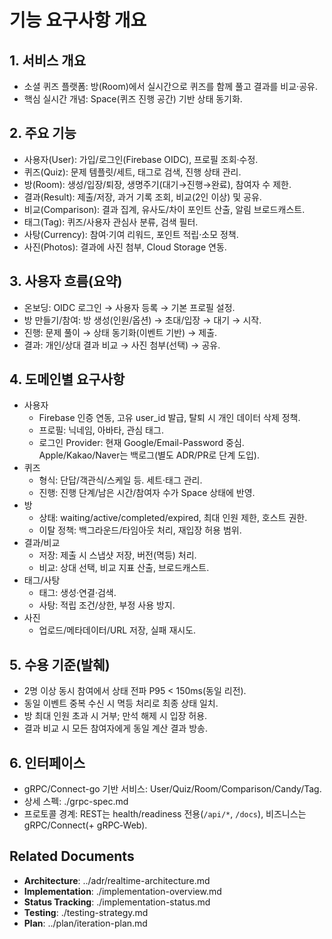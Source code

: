 # 기능 요구사항 개요

## 1. 서비스 개요
- 소셜 퀴즈 플랫폼: 방(Room)에서 실시간으로 퀴즈를 함께 풀고 결과를 비교·공유.
- 핵심 실시간 개념: Space(퀴즈 진행 공간) 기반 상태 동기화.

## 2. 주요 기능
- 사용자(User): 가입/로그인(Firebase OIDC), 프로필 조회·수정.
- 퀴즈(Quiz): 문제 템플릿/세트, 태그로 검색, 진행 상태 관리.
- 방(Room): 생성/입장/퇴장, 생명주기(대기→진행→완료), 참여자 수 제한.
- 결과(Result): 제출/저장, 과거 기록 조회, 비교(2인 이상) 및 공유.
- 비교(Comparison): 결과 집계, 유사도/차이 포인트 산출, 알림 브로드캐스트.
- 태그(Tag): 퀴즈/사용자 관심사 분류, 검색 필터.
- 사탕(Currency): 참여·기여 리워드, 포인트 적립·소모 정책.
- 사진(Photos): 결과에 사진 첨부, Cloud Storage 연동.

## 3. 사용자 흐름(요약)
- 온보딩: OIDC 로그인 → 사용자 등록 → 기본 프로필 설정.
- 방 만들기/참여: 방 생성(인원/옵션) → 초대/입장 → 대기 → 시작.
- 진행: 문제 풀이 → 상태 동기화(이벤트 기반) → 제출.
- 결과: 개인/상대 결과 비교 → 사진 첨부(선택) → 공유.

## 4. 도메인별 요구사항
- 사용자
  - Firebase 인증 연동, 고유 user_id 발급, 탈퇴 시 개인 데이터 삭제 정책.
  - 프로필: 닉네임, 아바타, 관심 태그.
  - 로그인 Provider: 현재 Google/Email-Password 중심. Apple/Kakao/Naver는 백로그(별도 ADR/PR로 단계 도입).
- 퀴즈
  - 형식: 단답/객관식/스케일 등. 세트·태그 관리.
  - 진행: 진행 단계/남은 시간/참여자 수가 Space 상태에 반영.
- 방
  - 상태: waiting/active/completed/expired, 최대 인원 제한, 호스트 권한.
  - 이탈 정책: 백그라운드/타임아웃 처리, 재입장 허용 범위.
- 결과/비교
  - 저장: 제출 시 스냅샷 저장, 버전(멱등) 처리.
  - 비교: 상대 선택, 비교 지표 산출, 브로드캐스트.
- 태그/사탕
  - 태그: 생성·연결·검색. 
  - 사탕: 적립 조건/상한, 부정 사용 방지.
- 사진
  - 업로드/메타데이터/URL 저장, 실패 재시도.

## 5. 수용 기준(발췌)
- 2명 이상 동시 참여에서 상태 전파 P95 < 150ms(동일 리전).
- 동일 이벤트 중복 수신 시 멱등 처리로 최종 상태 일치.
- 방 최대 인원 초과 시 거부; 만석 해제 시 입장 허용.
- 결과 비교 시 모든 참여자에게 동일 계산 결과 방송.

## 6. 인터페이스
- gRPC/Connect-go 기반 서비스: User/Quiz/Room/Comparison/Candy/Tag.
- 상세 스펙: ./grpc-spec.md
- 프로토콜 경계: REST는 health/readiness 전용(`/api/*`, `/docs`), 비즈니스는 gRPC/Connect(+ gRPC‑Web).

## Related Documents
- **Architecture**: ../adr/realtime-architecture.md
- **Implementation**: ./implementation-overview.md
- **Status Tracking**: ./implementation-status.md
- **Testing**: ./testing-strategy.md
- **Plan**: ../plan/iteration-plan.md
